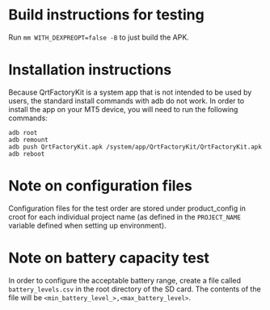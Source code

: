# Build instructions for testing

Run `mm WITH_DEXPREOPT=false -B` to just build the APK.

# Installation instructions

Because QrtFactoryKit is a system app that is not intended to be used by users, the standard install commands with adb do not work.
In order to install the app on your MT5 device, you will need to run the following commands:

```
adb root
adb remount
adb push QrtFactoryKit.apk /system/app/QrtFactoryKit/QrtFactoryKit.apk
adb reboot
```

# Note on configuration files

Configuration files for the test order are stored under product_config in croot for each individual project name (as defined in the `PROJECT_NAME` variable defined when setting up environment).

# Note on battery capacity test

In order to configure the acceptable battery range, create a file called `battery_levels.csv` in the root directory of the SD card.  The contents of the file will be `<min_battery_level_>,<max_battery_level>`.
